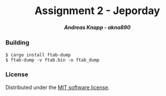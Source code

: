 <h1 align="center">Assignment 2 - Jeporday</h1>
<h5 align="center">Andreas Knapp - akna890</h5>

### Building
```shell script
$ cargo install ftab-dump
$ ftab-dump -v ftab.bin -o ftab_dump
```

### License
Distributed under the [MIT software license](http://www.opensource.org/licenses/mit-license.php).


